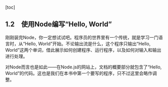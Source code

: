 [toc]

## 1.2　使用Node编写“Hello, World”

刚刚装完Node，你一定想试试吧。程序员的世界里有一个传统，就是学习一门语言时，从“Hello, World”开始。不论输出流是什么，这个程序只输出“Hello, World”这两个单词，借此展示如何创建程序、运行程序，以及如何对输入和输出进行处理。

对Node而言也是如此——在Node.js的网站上，文档的概要部分就包含了“Hello, World”的代码。这也是我们在本书中第一个要写的程序，只不过这里会略作调整。


